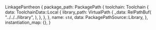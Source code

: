 LinkagePantheon {
    package_path: PackagePath {
        toolchain: Toolchain {
            data: ToolchainData::Local {
                library_path: VirtualPath {
                    _data: RelPathBuf(
                        "../../../library",
                    ),
                },
            },
        },
        name: `std`,
        data: PackagePathSource::Library,
    },
    instantiation_map: {},
}